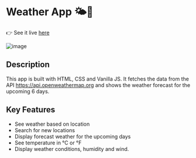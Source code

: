 # Weather App 🌤️📱

👉 See it live [here](melodious-douhua-11b92a.netlify.app) 

![image](https://user-images.githubusercontent.com/109100764/211618569-9a009625-b26e-4f9c-9da6-6759f4911c55.png)


## Description
This app is built with HTML, CSS and Vanilla JS. It fetches the data from the API https://api.openweathermap.org and shows the weather forecast for the upcoming 6 days.

## Key Features
- See weather based on location
- Search for new locations
- Display forecast weather for the upcoming days
- See temperature in °C or °F
- Display weather conditions, humidity and wind.
